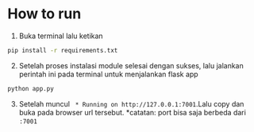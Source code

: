 # How to run

1. Buka terminal lalu ketikan

```zsh
pip install -r requirements.txt
```

2.  Setelah proses instalasi module selesai dengan sukses, lalu jalankan perintah ini pada terminal untuk menjalankan flask app

```zsh
python app.py
```

3. Setelah muncul ` * Running on http://127.0.0.1:7001`.Lalu copy dan buka pada browser url tersebut. 
*catatan: port bisa saja berbeda dari `:7001`